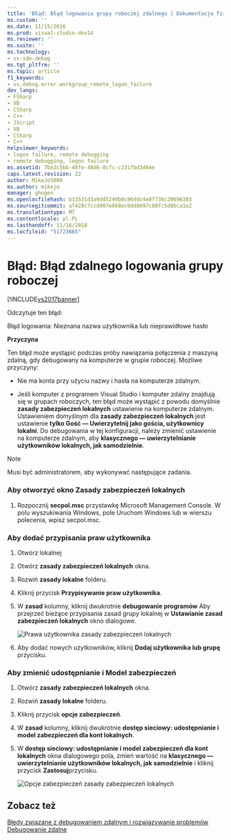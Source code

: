 ```yaml
---
title: 'Błąd: Błąd logowania grupy roboczej zdalnego | Dokumentacja firmy Microsoft'
ms.custom: ''
ms.date: 11/15/2016
ms.prod: visual-studio-dev14
ms.reviewer: ''
ms.suite: ''
ms.technology:
- vs-ide-debug
ms.tgt_pltfrm: ''
ms.topic: article
f1_keywords:
- vs.debug.error.workgroup_remote_logon_failure
dev_langs:
- FSharp
- VB
- CSharp
- C++
- JScript
- VB
- CSharp
- C++
helpviewer_keywords:
- logon failure, remote debugging
- remote debugging, logon failure
ms.assetid: 7be2c5bb-40fe-48d6-8cfc-c231fbd3d64e
caps.latest.revision: 22
author: MikeJo5000
ms.author: mikejo
manager: ghogen
ms.openlocfilehash: b13531d3a9dd5249b0c96ddc4e8f736c20696303
ms.sourcegitcommit: af428c7ccd007e668ec0dd8697c88fc5d8bca1e2
ms.translationtype: MT
ms.contentlocale: pl-PL
ms.lasthandoff: 11/16/2018
ms.locfileid: "51723665"
---
```

# <a name="error-workgroup-remote-logon-failure"></a>Błąd: Błąd zdalnego logowania grupy roboczej
[!INCLUDE[vs2017banner](../includes/vs2017banner.md)]

Odczytuje ten błąd:  
  
 Błąd logowania: Nieznana nazwa użytkownika lub nieprawidłowe hasło  
  
 **Przyczyna**  
  
 Ten błąd może wystąpić podczas próby nawiązania połączenia z maszyną zdalną, gdy debugowany na komputerze w grupie roboczej. Możliwe przyczyny:  
  
-   Nie ma konta przy użyciu nazwy i hasła na komputerze zdalnym.  
  
-   Jeśli komputer z programem Visual Studio i komputer zdalny znajdują się w grupach roboczych, ten błąd może wystąpić z powodu domyślnie **zasady zabezpieczeń lokalnych** ustawienie na komputerze zdalnym. Ustawieniem domyślnym dla **zasady zabezpieczeń lokalnych** jest ustawienie **tylko Gość — Uwierzytelnij jako gościa, użytkownicy lokalni**. Do debugowania w tej konfiguracji, należy zmienić ustawienie na komputerze zdalnym, aby **klasycznego — uwierzytelnianie użytkowników lokalnych, jak samodzielnie**.  
  
> [!NOTE]
>  Musi być administratorem, aby wykonywać następujące zadania.  
  
### <a name="to-open-the-local-security-policy-window"></a>Aby otworzyć okno Zasady zabezpieczeń lokalnych  
  
1.  Rozpocznij **secpol.msc** przystawkę Microsoft Management Console. W polu wyszukiwania Windows, pole Uruchom Windows lub w wierszu polecenia, wpisz secpol.msc.  
  
### <a name="to-add-user-rights-assignments"></a>Aby dodać przypisania praw użytkownika  
  
1.  Otwórz lokalnej  
  
2.  Otwórz **zasady zabezpieczeń lokalnych** okna.  
  
3.  Rozwiń **zasady lokalne** folderu.  
  
4.  Kliknij przycisk **Przypisywanie praw użytkownika**.  
  
5.  W **zasad** kolumny, kliknij dwukrotnie **debugowanie programów** Aby przejrzeć bieżące przypisania zasad grupy lokalnej w **Ustawianie zasad zabezpieczeń lokalnych** okno dialogowe.  
  
     ![Prawa użytkownika zasady zabezpieczeń lokalnych](../debugger/media/dbg-err-localsecuritypolicy-userrightsdebugprograms.png "DBG_ERR_LocalSecurityPolicy_UserRightsDebugPrograms")  
  
6.  Aby dodać nowych użytkowników, kliknij **Dodaj użytkownika lub grupę** przycisku.  
  
### <a name="to-change-the-sharing-and-security-model"></a>Aby zmienić udostępnianie i Model zabezpieczeń  
  
1.  Otwórz **zasady zabezpieczeń lokalnych** okna.  
  
2.  Rozwiń **zasady lokalne** folderu.  
  
3.  Kliknij przycisk **opcje zabezpieczeń**.  
  
4.  W **zasad** kolumny, kliknij dwukrotnie **dostęp sieciowy: udostępnianie i model zabezpieczeń dla kont lokalnych**.  
  
5.  W **dostęp sieciowy: udostępnianie i model zabezpieczeń dla kont lokalnych** okna dialogowego pola, zmień wartość na **klasycznego — uwierzytelnianie użytkowników lokalnych, jak samodzielnie** i kliknij przycisk **Zastosuj**przycisku.  
  
     ![Opcje zabezpieczeń zasady zabezpieczeń lokalnych](../debugger/media/dbg-err-localsecuritypolicy-securityoptions-networkaccess.png "DBG_ERR_LocalSecurityPolicy_SecurityOptions_NetworkAccess")  
  
## <a name="see-also"></a>Zobacz też  
 [Błędy związane z debugowaniem zdalnym i rozwiązywanie problemów](../debugger/remote-debugging-errors-and-troubleshooting.md)   
 [Debugowanie zdalne](../debugger/remote-debugging.md)



